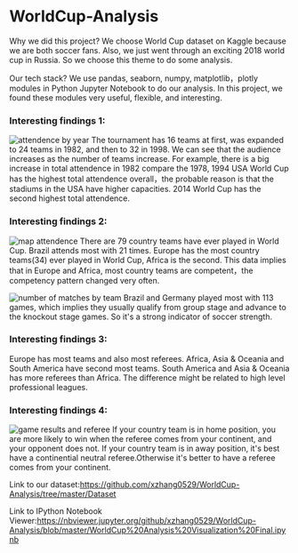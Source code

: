 # WorldCup-Analysis

Why we did this project? We choose World Cup dataset on Kaggle because we are both soccer fans. Also, we just went through an exciting 2018 world cup in Russia. So we choose this theme to do some analysis.

Our tech stack? We use pandas, seaborn, numpy, matplotlib，plotly modules in Python Jupyter Notebook to do our analysis. In this project, we found these modules very useful, flexible, and interesting. 

### Interesting findings 1:
![attendence by year](https://user-images.githubusercontent.com/32447999/43353521-8d7784f6-91ef-11e8-94c9-e1c64d82f9c5.png)
The tournament has 16 teams at first, was expanded to 24 teams in 1982, and then to 32 in 1998. We can see that the audience increases as the number of teams increase. For example, there is a big increase in total attendence in 1982 compare the 1978, 1994 USA World Cup has the highest total attendence overall，the probable reason is that the stadiums in the USA have higher capacities. 2014 World Cup has the second highest total attendence.

### Interesting findings 2:
![map attendence](https://user-images.githubusercontent.com/32447999/43353541-f8896eb2-91ef-11e8-9eb6-0361763c1d56.png)
There are 79 country teams have ever played in World Cup.
Brazil attends most with 21 times.
Europe has the most country teams(34) ever played in World Cup, Africa is the second. This data implies that in Europe and Africa, most country teams are competent，the competency pattern changed very often.

![number of matches by team](https://user-images.githubusercontent.com/32447999/43353557-291bc78c-91f0-11e8-8524-0aebfb3d53d8.png)
Brazil and Germany played most with 113 games, which implies they usually qualify from group stage and advance to the knockout stage games. So it's a strong indicator of soccer strength.

### Interesting findings 3:
Europe has most teams and also most referees.
Africa, Asia & Oceania and South America have second most teams.
South America and Asia & Oceania has more referees than Africa. The difference might be related to high level professional leagues.

### Interesting findings 4:
![game results and referee](https://user-images.githubusercontent.com/32447999/43353581-8728efee-91f0-11e8-9a26-31d9b0ec5223.png)
If your country team is in home position, you are more likely to win when the referee comes from your continent, and your opponent does not.
If your country team is in away position, it's best have a continential neutral referee.Otherwise it's better to have a referee comes from your continent.

Link to our dataset:https://github.com/xzhang0529/WorldCup-Analysis/tree/master/Dataset

Link to IPython Notebook Viewer:https://nbviewer.jupyter.org/github/xzhang0529/WorldCup-Analysis/blob/master/WorldCup%20Analysis%20Visualization%20Final.ipynb


